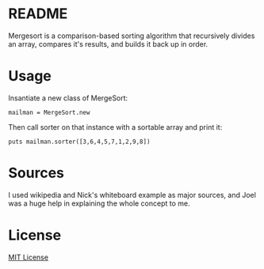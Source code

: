 README
=========

Mergesort is a comparison-based sorting algorithm that recursively divides an array, compares it's results, and builds it back up in order.

Usage
====

Insantiate a new class of MergeSort: 

<pre><code>mailman = MergeSort.new</code></pre>

Then call sorter on that instance with a sortable array and print it:

<pre><code>puts mailman.sorter([3,6,4,5,7,1,2,9,8])</code></pre>

Sources
=====

I used wikipedia and Nick's whiteboard example as major sources, and Joel was a huge help in explaining the whole concept to me.

License
===

[MIT License](http://elliotec.mit-license.org/)
